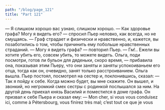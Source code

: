 ```yaml
---
path: "/blog/page_121"
title: "Part 121"
---
```



— Я слишком хорошо вас узнаю, слишком хорошо.
— Как здоровье графа? Могу я видеть его? — спросил Пьер неловко, как всегда, но не смущаясь.
— Граф страдает и физически и нравственно, и, кажется, вы позаботились о том, чтобы причинить ему побольше нравственных страданий.
— Могу я видеть графа? — повторил Пьер.
— Гм!.. Ежели вы хотите убить его, совсем убить, то можете видеть. Ольга, поди посмотри, готов ли бульон для дяденьки, скоро время, — прибавила она, показывая этим Пьеру, что они заняты и заняты успокоиваньем его отца, тогда как он, очевидно, занят только расстроиванием.
Ольга вышла. Пьер постоял, посмотрел на сестер и, поклонившись, сказал:
— Так я пойду к себе. Когда можно будет, вы мне скажите.
Он вышел, и звонкий, но негромкий смех сестры с родинкой послышался за ним.
На другой день приехал князь Василий и поместился в доме графа. Он призвал к себе Пьера и сказал ему:
— Mon cher, si vous vous conduisez ici, comme à Pétersbourg, vous finirez très mal; c’est tout ce que je vous 
